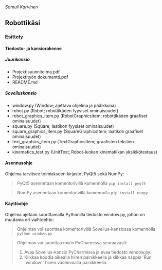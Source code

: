 ###### Samuli Karvinen

## Robottikäsi

### Esittely

#### Tiedosto- ja kansiorakenne

##### Juurikansio
- Projektisuunnitelma.pdf
- Projektityön dokumentti.pdf
- README.md

##### Sovelluskansio
- window.py (Window; ajettava ohjelma ja pääikkuna)
- robot.py  (Robot; robottikäden fyysiset ominaisuudet)
- robot_graphics_item.py (RobotGraphicsItem; robottikäden graafiset ominaisuudet)
- square.py (Square; laatikon fyysiset ominaisuudet)
- square_graphics_item.py (SquareGraphicsItem; laatikon graafiset ominaisuudet)
- text_graphics_item.py (TextGraphicsItem; graafisten tekstien ominaisuudet)
- kinematics_test.py (UnitTest; Robot-luokan kinematiikan yksikkötestaus)

#### Asennusohje
Ohjelma tarvitsee toimiakseen kirjastot PyQt5 sekä NumPy:
>PyQt5 asennetaan komentorivillä komennolla `pip install pyqt5`

>NumPy asennetaan komentorivillä komennolla `pip install numpy`

#### Käyttöohje
Ohjelma ajetaan suorittamalla Pythonilla tiedosto window.py, johon on muutama eri vaihtoehto:

> Ohjelman voi suorittaa komentorivillä Sovellus-kansiossa komennolla `python window.py`

> Ohjelman voi suorittaa myös PyCharmissa seuraavasti:
> 1.  Avaa Sovellus-kansio PyCharmissa ja avaa tiedosto window.py.
> 2.  Klikkaa koodia oikealla hiiren painikkeella ja klikkaa nappia 'Run 'window'' hiiren vasemmalla painikkeella.
